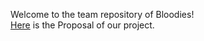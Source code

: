 Welcome to the team repository of Bloodies!  
[Here](https://github.com/STAT540-UBC/team_Bloodies/blob/master/Data/Proposal/Proposal.Rmd) is the Proposal of our project. 
